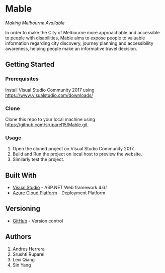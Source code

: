 # Mable
*Making Melbourne Available*

In order to make the City of Melbourne more approachable and accessible to people with disabilities, Mable aims to expose people to valuable information regarding city discovery, journey planning and accessibility awareness, helping people make an informative travel decision.

## Getting Started

### Prerequisites
Install Visual Studio Community 2017 using https://www.visualstudio.com/downloads/

### Clone
Clone this repo to your local machine using https://github.com/sruparel15/Mable.git

### Usage
1. Open the cloned project on Visual Studio Community 2017.
2. Build and Run the project on local host to preview the website.
3. Similarly test the project.

## Built With
* [Visual Studio](https://www.visualstudio.com/) - ASP.NET Web framework 4.6.1
* [Azure Cloud Platform](https://azure.microsoft.com/) - Deployment Platform

## Versioning
* [GitHub](https://github.com/) - Version control

## Authors
1. Andres Herrera
2. Srushti Ruparel
3. Lexi Qiang
4. Sin Yang
